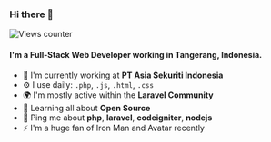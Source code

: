 ### Hi there 👋

![Views counter](https://visitor-badge.glitch.me/badge?page_id=adistwn.visitor-badge)

#### I'm a Full-Stack Web Developer working in Tangerang, Indonesia.

- 🏢 I'm currently working at **PT Asia Sekuriti Indonesia**
- ⚙️ I use daily: `.php`, `.js`, `.html`, `.css`
- 🌍 I'm mostly active within the **Laravel Community**
- 🌱 Learning all about **Open Source**
- 💬 Ping me about **php**, **laravel**, **codeigniter**, **nodejs**
- ⚡️ I'm a huge fan of Iron Man and Avatar recently
